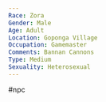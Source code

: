 ```yaml
---
Race: Zora
Gender: Male
Age: Adult
Location: Goponga Village
Occupation: Gamemaster
Comments: Bannan Cannons
Type: Medium
Sexuality: Heterosexual
---
```

 #npc 

